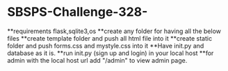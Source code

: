 # SBSPS-Challenge-328-
**requirements flask,sqlite3,os
**create any folder for having all the below files
**create template folder and push all html file into it
**create static folder and push forms.css and mystyle.css into it
**Have init.py and database as it is.
**run init.py (sign up and login) in your local host
**for admin with the local host url add "/admin" to view admin page.
